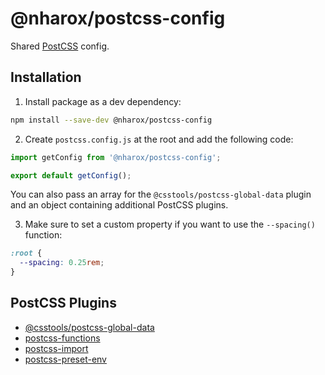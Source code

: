 # @nharox/postcss-config

Shared [PostCSS](https://postcss.org/) config.

## Installation

1. Install package as a dev dependency:

```bash
npm install --save-dev @nharox/postcss-config
```

2. Create `postcss.config.js` at the root and add the following code:

```js
import getConfig from '@nharox/postcss-config';

export default getConfig();
```

You can also pass an array for the `@csstools/postcss-global-data` plugin and an object containing additional PostCSS plugins.

3. Make sure to set a custom property if you want to use the `--spacing()` function:

```css
:root {
  --spacing: 0.25rem;
}
```

## PostCSS Plugins

- [@csstools/postcss-global-data](https://github.com/csstools/postcss-plugins/tree/main/plugins/postcss-global-data)
- [postcss-functions](https://github.com/andyjansson/postcss-functions)
- [postcss-import](https://github.com/postcss/postcss-import)
- [postcss-preset-env](https://github.com/csstools/postcss-plugins/tree/main/plugin-packs/postcss-preset-env)
